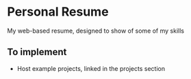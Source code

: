 # Personal Resume

My web-based resume, designed to show of some of my skills

## To implement

- Host example projects, linked in the projects section
